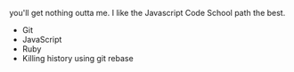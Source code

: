 you'll get nothing outta me. I like the Javascript Code School path the best.
* Git 
* JavaScript
* Ruby
* Killing history using git rebase
